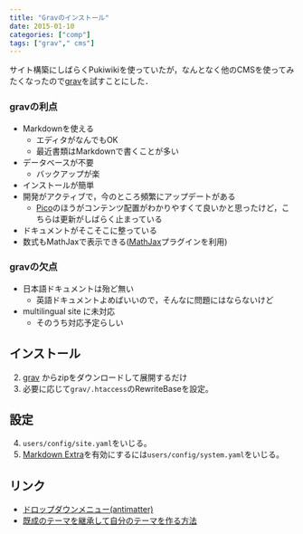 ```yaml
---
title: "Gravのインストール"
date: 2015-01-10
categories: ["comp"]
tags: ["grav"," cms"]
---
```


サイト構築にしばらくPukiwikiを使っていたが，なんとなく他のCMSを使ってみたくなったので[grav](http://getgrav.org/)を試すことにした．

### gravの利点
- Markdownを使える
	+ エディタがなんでもOK
	+ 最近書類はMarkdownで書くことが多い
- データベースが不要
	+ バックアップが楽
- インストールが簡単
- 開発がアクティブで，今のところ頻繁にアップデートがある
	+ [Pico](http://picocms.org/)のほうがコンテンツ配置がわかりやすくて良いかと思ったけど，こちらは更新がしばらく止まっている
- ドキュメントがそこそこに整っている
- 数式もMathJaxで表示できる([MathJax](http://getgrav.org/downloads/plugins#)プラグインを利用)

### gravの欠点

- 日本語ドキュメントは殆ど無い
	+ 英語ドキュメントよめばいいので，そんなに問題にはならないけど
- multilingual site に未対応
	+ そのうち対応予定らしい


## インストール

2. [grav](http://getgrav.org/) からzipをダウンロードして展開するだけ
3. 必要に応じて`grav/.htaccess`のRewriteBaseを設定。

## 設定

4. `users/config/site.yaml`をいじる。
5. [Markdown Extra](https://michelf.ca/projects/php-markdown/extra/)を有効にするには`users/config/system.yaml`をいじる。

## リンク

- [ドロップダウンメニュー(antimatter)](https://github.com/getgrav/grav-theme-antimatter)
- [既成のテーマを継承して自分のテーマを作る方法](http://getgrav.org/blog/theme-development-with-inheritance)
